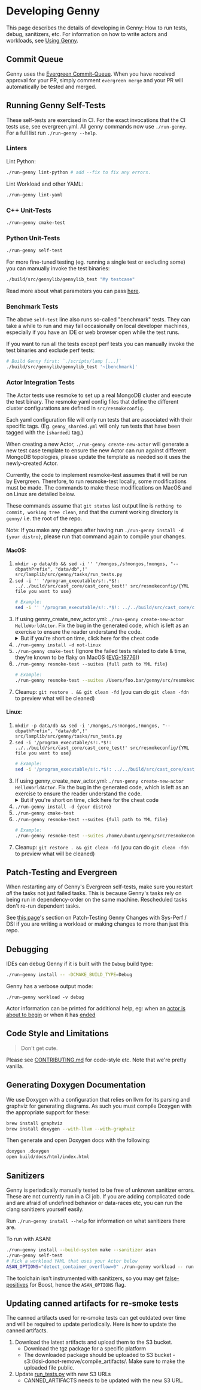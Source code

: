 # Developing Genny

This page describes the details of developing in Genny: How to run tests, debug, sanitizers, etc.
For information on how to write actors and workloads, see [Using Genny](./using.md).

## Commit Queue

Genny uses the [Evergreen Commit-Queue][cq]. When you have received approval
for your PR, simply comment `evergreen merge` and your PR will automatically
be tested and merged.

[cq]: https://github.com/evergreen-ci/evergreen/wiki/Commit-Queue


## Running Genny Self-Tests

These self-tests are exercised in CI. For the exact invocations that the CI tests use, see evergreen.yml.
All genny commands now use `./run-genny`. For a full list run `./run-genny --help`.

### Linters


Lint Python:

```sh
./run-genny lint-python # add --fix to fix any errors.
```

Lint Workload and other YAML:

```sh
./run-genny lint-yaml
```

### C++ Unit-Tests

```sh
./run-genny cmake-test
```

### Python Unit-Tests
```sh
./run-genny self-test
```

For more fine-tuned testing (eg. running a single test or excluding some) you
can manually invoke the test binaries:

```sh
./build/src/gennylib/gennylib_test "My testcase"
```

Read more about what parameters you can pass [here][catch2].

[catch2]: https://github.com/catchorg/Catch2/blob/v2.5.0/docs/command-line.md#specifying-which-tests-to-run


### Benchmark Tests

The above `self-test` line also runs so-called "benchmark" tests. They
can take a while to run and may fail occasionally on local developer
machines, especially if you have an IDE or web browser open while the
test runs.

If you want to run all the tests except perf tests you can manually
invoke the test binaries and exclude perf tests:

```sh
# Build Genny first: `./scripts/lamp [...]`
./build/src/gennylib/gennylib_test '~[benchmark]'
```


### Actor Integration Tests

The Actor tests use resmoke to set up a real MongoDB cluster and execute
the test binary. The resmoke yaml config files that define the different
cluster configurations are defined in `src/resmokeconfig`.

Each yaml configuration file will only run tests that are associated
with their specific tags. (Eg. `genny_sharded.yml` will only run
tests that have been tagged with the `[sharded]` tag.)

When creating a new Actor, `./run-genny create-new-actor` will generate a new test case
template to ensure the new Actor can run against different MongoDB topologies,
please update the template as needed so it uses the newly-created Actor.

Currently, the code to implement resmoke-test assumes that it will be run by
Evergreen. Therefore, to run resmoke-test locally, some modifications must be made.
The commands to make these modifications on MacOS and on Linux are detailed below.

These commands assume that `git status` last output line is
`nothing to commit, working tree clean`, and that the current working directory is
`genny/` i.e. the root of the repo.

Note: If you make any changes after having run `./run-genny install -d {your distro}`,
please run that command again to compile your changes.

#### MacOS:
1. `mkdir -p data/db && sed -i '' '/mongos,/s!mongos,!mongos, "--dbpathPrefix", "data/db",!' src/lamplib/src/genny/tasks/run_tests.py`
2. `sed -i '' '/program_executable/s!:.*$!: ../../build/src/cast_core/cast_core_test!' src/resmokeconfig/{YML file you want to use}`
   ```sh
   # Example:
   sed -i '' '/program_executable/s!:.*$!: ../../build/src/cast_core/cast_core_test!' src/resmokeconfig/genny_sharded.yml
   ```
3. If using genny_create_new_actor.yml: `./run-genny create-new-actor HelloWorldActor`. Fix the bug in the generated code, which is left as an exercise to ensure the reader understand the code. 
	<details>
     <summary>But if you're short on time, click here for the cheat code</summary>
     <pre><code>sed -i '' '/REQUIRE(count == 101./s/101/100/' ./src/cast_core/test/HelloWorldActor_test.cpp</code></pre>
	</details>
4. `./run-genny install -d not-linux`
5. `./run-genny cmake-test` (Ignore the failed tests related to date & time, they're known to be flaky on MacOS ([EVG-19776](https://jira.mongodb.org/browse/EVG-19776)))
6. `./run-genny resmoke-test --suites {full path to YML file}`
   ```sh
   # Example:
   ./run-genny resmoke-test --suites /Users/foo.bar/genny/src/resmokeconfig/genny_sharded.yml
   ```
7. Cleanup: `git restore . && git clean -fd` (you can do `git clean -fdn` to preview what will be cleaned)

#### Linux:
1. `mkdir -p data/db && sed -i '/mongos,/s!mongos,!mongos, "--dbpathPrefix", "data/db",!' src/lamplib/src/genny/tasks/run_tests.py`
2. `sed -i '/program_executable/s!:.*$!: ../../build/src/cast_core/cast_core_test!' src/resmokeconfig/{YML file you want to use}`
   ```sh
   # Example:
   sed -i '/program_executable/s!:.*$!: ../../build/src/cast_core/cast_core_test!' src/resmokeconfig/genny_sharded.yml
   ```
3. If using genny_create_new_actor.yml: `./run-genny create-new-actor HelloWorldActor`. Fix the bug in the generated code, which is left as an exercise to ensure the reader understand the code. 
	<details>
     <summary>But if you're short on time, click here for the cheat code</summary>
     <pre><code>sed -i '/REQUIRE(count == 101./s/101/100/' ./src/cast_core/test/HelloWorldActor_test.cpp</code></pre>
	</details>
4. `./run-genny install -d {your distro}`
5. `./run-genny cmake-test`
6. `./run-genny resmoke-test --suites {full path to YML file}`
   ```sh
   # Example:
   ./run-genny resmoke-test --suites /home/ubuntu/genny/src/resmokeconfig/genny_sharded.yml
   ```
7. Cleanup: `git restore . && git clean -fd` (you can do `git clean -fdn` to preview what will be cleaned)


## Patch-Testing and Evergreen

When restarting any of Genny's Evergreen self-tests, make sure you
restart *all* the tasks not just failed tasks. This is because Genny's
tasks rely on being run in dependency-order on the same machine.
Rescheduled tasks don't re-run dependent tasks.

See [this page](./using.md)'s section on Patch-Testing Genny Changes with Sys-Perf / DSI
if you are writing a workload or making changes to more than just this repo.

## Debugging

IDEs can debug Genny if it is built with the `Debug` build type:

```sh
./run-genny install -- -DCMAKE_BUILD_TYPE=Debug
```

Genny has a verbose output mode:

```shell
./run-genny workload -v debug
```

Actor information can be printed for additional help, eg: when an
[actor is about to begin](https://github.com/mongodb/genny/blob/a3fd9cb1ee9954877281922cf5959b635d889599/src/cast_core/src/HelloWorld.cpp#L42-L45)
or when it has [ended](https://github.com/mongodb/genny/blob/a3fd9cb1ee9954877281922cf5959b635d889599/src/cast_core/src/HelloWorld.cpp#L58)

## Code Style and Limitations

> Don't get cute.

Please see [CONTRIBUTING.md](./CONTRIBUTING.md) for code-style etc.
Note that we're pretty vanilla.

## Generating Doxygen Documentation

We use Doxygen with a configuration that relies on llvm for its parsing
and graphviz for generating diagrams. As such you must compile Doxygen
with the appropriate support for these:

```sh
brew install graphviz
brew install doxygen --with-llvm --with-graphviz
```

Then generate and open Doxygen docs with the following:

```sh
doxygen .doxygen
open build/docs/html/index.html
```

## Sanitizers

Genny is periodically manually tested to be free of unknown sanitizer
errors. These are not currently run in a CI job. If you are adding
complicated code and are afraid of undefined behavior or data-races
etc, you can run the clang sanitizers yourself easily.

Run `./run-genny install --help` for information on what sanitizers there are.

To run with ASAN:

```sh
./run-genny install --build-system make --sanitizer asan
./run-genny self-test
# Pick a workload YAML that uses your Actor below
ASAN_OPTIONS="detect_container_overflow=0" ./run-genny workload -- run ./src/workloads/docs/HelloWorld.yml
```

The toolchain isn't instrumented with sanitizers, so you may get
[false-positives][fp] for Boost, hence the `ASAN_OPTIONS` flag.


## Updating canned artifacts for re-smoke tests
The canned artifacts used for re-smoke tests can get outdated over time and will be required to update periodically.
Here is how to update the canned artifacts.

1. Download the latest artifacts and upload them to the S3 bucket.
	- Download the tgz package for a specific platform
  	- The downloaded package should be uploaded to S3 bucket - s3://dsi-donot-remove/compile_artifacts/. Make sure to make the uploaded file public.
2. Update [run_tests.py](https://github.com/mongodb/genny/blob/master/src/lamplib/src/genny/tasks/run_tests.py) with new S3 URLs
  	- CANNED_ARTIFACTS needs to be updated with the new S3 URL.

[fp]: https://github.com/google/sanitizers/wiki/AddressSanitizerContainerOverflow#false-positives
[pi]: https://github.com/mongodb/genny/blob/762b08ee3b71184d5f521e82f7ce6d6eeb3c0cc9/src/workloads/docs/ParallelInsert.yml#L183-L189
